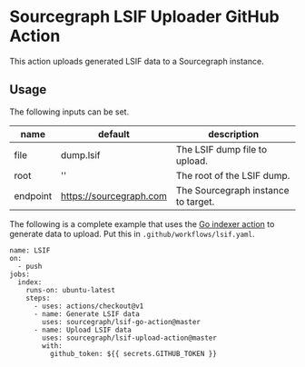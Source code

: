 # Sourcegraph LSIF Uploader GitHub Action

This action uploads generated LSIF data to a Sourcegraph instance.

## Usage

The following inputs can be set.

| name     | default                 | description |
| -------- | ----------------------- | ----------- |
| file     | dump.lsif               | The LSIF dump file to upload. |
| root     | ''                      | The root of the LSIF dump. |
| endpoint | https://sourcegraph.com | The Sourcegraph instance to target. |

The following is a complete example that uses the [Go indexer action](https://github.com/sourcegraph/lsif-go-action) to generate data to upload. Put this in `.github/workflows/lsif.yaml`.

```
name: LSIF
on:
  - push
jobs:
  index:
    runs-on: ubuntu-latest
    steps:
      - uses: actions/checkout@v1
      - name: Generate LSIF data
        uses: sourcegraph/lsif-go-action@master
      - name: Upload LSIF data
        uses: sourcegraph/lsif-upload-action@master
        with:
          github_token: ${{ secrets.GITHUB_TOKEN }}
```
